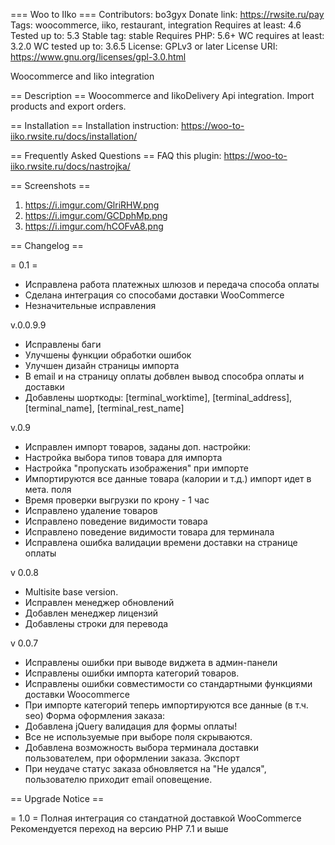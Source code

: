 === Woo to IIko ===
Contributors: bo3gyx
Donate link: https://rwsite.ru/pay
Tags: woocommerce, iiko, restaurant, integration
Requires at least: 4.6
Tested up to: 5.3
Stable tag: stable
Requires PHP: 5.6+
WC requires at least: 3.2.0
WC tested up to: 3.6.5
License: GPLv3 or later
License URI: https://www.gnu.org/licenses/gpl-3.0.html

Woocommerce and Iiko integration

== Description ==
Woocommerce and IikoDelivery Api integration. Import products and export orders.

== Installation ==
Installation instruction: https://woo-to-iiko.rwsite.ru/docs/installation/

== Frequently Asked Questions ==
FAQ this plugin: https://woo-to-iiko.rwsite.ru/docs/nastrojka/

== Screenshots ==
1. https://i.imgur.com/GlriRHW.png
2. https://i.imgur.com/GCDphMp.png
3. https://i.imgur.com/hCOFvA8.png

== Changelog ==

= 0.1 =
 - Исправлена работа платежных шлюзов и передача способа оплаты
 - Сделана интеграция со способами доставки WooCommerce
 - Незначительные исправления

v.0.0.9.9
 - Исправлены баги
 - Улучшены функции обработки ошибок
 - Улучшен дизайн страницы импорта
 - В email и на страницу оплаты добвлен вывод способра оплаты и доставки
 - Добавлены шорткоды: [terminal_worktime], [terminal_address], [terminal_name], [terminal_rest_name]

v.0.9
 - Исправлен импорт товаров, заданы доп. настройки:
 - Настройка выбора типов товара для импорта
 - Настройка \"пропускать изображения\" при импорте
 - Импортируются все данные товара (калории и т.д.) импорт идет в мета. поля 
 - Время проверки выгрузки по крону - 1 час
 - Исправлено удаление товаров
 - Исправлено поведение видимости товара
 - Исправлено поведение видимости товара для терминала
 - Исправлена ошибка валидации времени доставки на странице оплаты

v 0.0.8
 - Multisite base version.
 - Исправлен менеджер обновлений
 - Добавлен менеджер лицензий
 - Добавлены строки для перевода

v 0.0.7
 - Исправлены ошибки при выводе виджета в админ-панели
 - Исправлены ошибки импорта категорий товаров.
 - Исправлены ошибки совместимости со стандартными функциями доставки Woocommerce
 - При импорте категорий теперь импортируются все данные (в т.ч. seo)
Форма оформления заказа:
 - Добавлена jQuery валидация для формы оплаты!
 - Все не используемые при выборе поля скрываются.
 - Добавлена возможность выбора терминала доставки пользователем, при оформлении заказа.
Экспорт
 - При неудаче статус заказа обновляется на \"Не удался\", пользователю приходит email оповещение.

== Upgrade Notice ==

= 1.0 =
Полная интеграция со стандатной доставкой WooCommerce
Рекомендуется переход на версию PHP 7.1 и выше